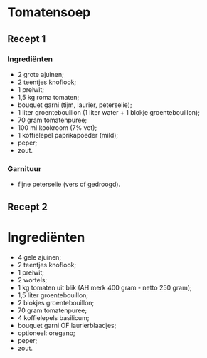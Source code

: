 # Tomatensoep

## Recept 1

### Ingrediënten

* 2 grote ajuinen;
* 2 teentjes knoflook;
* 1 preiwit;
* 1,5 kg roma tomaten;
* bouquet garni (tijm, laurier, peterselie);
* 1 liter groentebouillon (1 liter water + 1 blokje groentebouillon);
* 70 gram tomatenpuree;
* 100 ml kookroom (7% vet);
* 1 koffielepel paprikapoeder (mild);
* peper;
* zout.

### Garnituur

* fijne peterselie (vers of gedroogd).

## Recept 2

# Ingrediënten

* 4 gele ajuinen;
* 2 teentjes knoflook;
* 1 preiwit;
* 2 wortels;
* 1 kg tomaten uit blik (AH merk 400 gram - netto 250 gram);
* 1,5 liter groentebouillon;
* 2 blokjes groentebouillon;
* 70 gram tomatenpuree;
* 4 koffielepels basilicum;
* bouquet garni OF laurierblaadjes;
* optioneel: oregano;
* peper;
* zout.